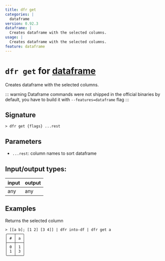 ```yaml
---
title: dfr get
categories: |
  dataframe
version: 0.92.3
dataframe: |
  Creates dataframe with the selected columns.
usage: |
  Creates dataframe with the selected columns.
feature: dataframe
---
```

<!-- This file is automatically generated. Please edit the command in https://github.com/nushell/nushell instead. -->

# `dfr get` for [dataframe](/commands/categories/dataframe.md)

<div class='command-title'>Creates dataframe with the selected columns.</div>

::: warning
Dataframe commands were not shipped in the official binaries by default, you have to build it with `--features=dataframe` flag
:::

## Signature

```> dfr get {flags} ...rest```

## Parameters

 -  `...rest`: column names to sort dataframe


## Input/output types:

| input | output |
| ----- | ------ |
| any   | any    |

## Examples

Returns the selected column
```nu
> [[a b]; [1 2] [3 4]] | dfr into-df | dfr get a
╭───┬───╮
│ # │ a │
├───┼───┤
│ 0 │ 1 │
│ 1 │ 3 │
╰───┴───╯

```
